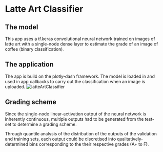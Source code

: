 # Latte Art Classifier

## The model
This app uses a tf.keras convolutional neural network trained on images of latte art with a single-node dense layer to estimate the grade of an image of coffee (binary classification).

## The application
The app is build on the plotly-dash framework. The model is loaded in and used in app callbacks to carry out the classification when an image is uploaded.
![latteArtClassifier](https://user-images.githubusercontent.com/67821956/87681368-2b6e2900-c7b1-11ea-815a-77c1f4287682.gif)

## Grading scheme
Since the single-node linear-activation output of the neural network is inherently continuous, multiple outputs had to be generated from the test-set to determine a grading scheme.

Through quantile analysis of the distribution of the outputs of the validation and training sets, each output could be discretised into qualitatively-determined bins corresponding to the their respective grades (A+ to F).
